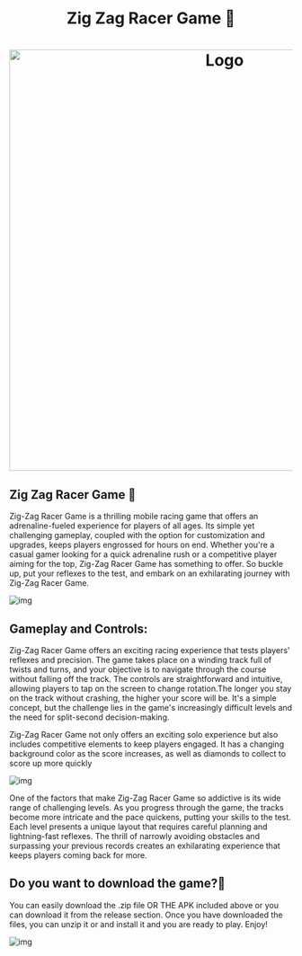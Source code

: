 <h1 align="center" >Zig Zag Racer Game 🚗</h1>


<h1 align="center" ><img src="https://github.com/MANISH-SAHANI/The-Zig-Zag-Racer-Game/assets/91081774/9b9fc8d0-23b1-49ad-b21c-0b7e7a32106c" alt="Logo" width="750" /></h1>


<h2>Zig Zag Racer Game 🚗</h2> 

Zig-Zag Racer Game is a thrilling mobile racing game that offers an adrenaline-fueled experience for players of all ages. Its simple yet challenging gameplay, coupled with the option for customization and upgrades, keeps players engrossed for hours on end. Whether you're a casual gamer looking for a quick adrenaline rush or a competitive player aiming for the top, Zig-Zag Racer Game has something to offer. So buckle up, put your reflexes to the test, and embark on an exhilarating journey with Zig-Zag Racer Game.


![img](https://github.com/MANISH-SAHANI/The-Zig-Zag-Racer-Game/assets/91081774/d4c251f1-112a-4262-920e-82370e60b031)

<h2>Gameplay and Controls:</h2> 

Zig-Zag Racer Game offers an exciting racing experience that tests players' reflexes and precision. The game takes place on a winding track full of twists and turns, and your objective is to navigate through the course without falling off the track. The controls are straightforward and intuitive, allowing players to tap on the screen to change rotation.The longer you stay on the track without crashing, the higher your score will be. It's a simple concept, but the challenge lies in the game's increasingly difficult levels and the need for split-second decision-making.                                                                 

Zig-Zag Racer Game not only offers an exciting solo experience but also includes competitive elements to keep players engaged. It has a changing background color as the score increases, as well as diamonds to collect to score up more quickly


![img](https://github.com/MANISH-SAHANI/The-Zig-Zag-Racer-Game/assets/91081774/b8520b95-123e-4371-aea4-82a998f1887c)

One of the factors that make Zig-Zag Racer Game so addictive is its wide range of challenging levels. As you progress through the game, the tracks become more intricate and the pace quickens, putting your skills to the test. Each level presents a unique layout that requires careful planning and lightning-fast reflexes. The thrill of narrowly avoiding obstacles and surpassing your previous records creates an exhilarating experience that keeps players coming back for more.


<h2> Do you want to download the game?💫</h2>

You can easily download the .zip file OR THE APK included above or you can download it from the release section. Once you have downloaded the files, you can unzip it or and install it and you are ready to play. Enjoy!

![img](https://github.com/MANISH-SAHANI/The-Zig-Zag-Racer-Game/assets/91081774/d3b7aa7c-a10f-46a9-8b59-cecb1ddacbcc)

